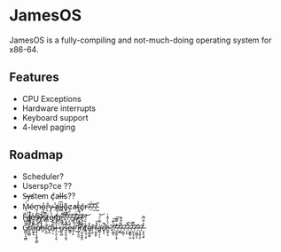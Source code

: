 # JamesOS

JamesOS is a fully-compiling and not-much-doing operating system for x86-64.

## Features

- CPU Exceptions
- Hardware interrupts
- Keyboard support
- 4-level paging

## Roadmap

- Scheduler?
- Usersp?ce ??
- S̶y̵s̸te̵m ç̸͑al̶l̶s??
- M̷̍ͅé̴m̵o̴̢̒r̷͉̐y̴ ̶̤̾a̸l̵̻̏l̷̢̀o̴̥͊c̷̓a̵ṱ̴̾ȯ̸͈r̶?̴̤̈́?̴̮͂?̴̺̅
- F̴̨̃i̷̳̫̼͐l̴̻̘̦̓e̸͕̮̾͜s̶͈̓͑̽y̴̫̕s̷̟̍̚ẗ̷̞e̵̮̔̇m̷̭̠̾͒̀ ̷̨̞͌͘͜?̸͙̰̈́͛̈͜?̵̝̤͑̈́?̶͇̂?̵̢̛̰͒̈?̶̝̥̇̀̄͜?̴̼̎
- Ǧ̸̲̺͕͉̼̻̋r̸̙̪̻̈́͒͋͊̇̽à̶͖̞̱̃́p̸̠͙̼͓͉͇̆͒̈́͊̉͝h̶̡̽͋͒̀̽͠ḯ̴̯̯̓̂̽͆̕ć̸̖̲̕a̴̠͕͋̃̽̓l̶̗̹̭̣̩̬̏̾̽̏̽ ̶̫̈́̿̉͠͝͝u̷͍̬̺͗͋̾̍͘s̶̡̯̮͔̫͔̀e̴̳̦̓r̵̘͎̠̍͋̆͝ ̷̛̈̂̕͜͝i̵̺̹͈̮̊́̿ņ̸̼̩̱͖̯̽̐͗̍̄͝t̸̥̫̜͔̙͗͛̈́̋͝ȩ̸͖̼̬̄̊ŕ̵̩̬f̶̣̬̭̙̽̄a̶̛͇̦͎͗̿͑̈́͝ͅċ̸̢͎̃̚͘ë̷͚̩͙́̀̍̋̽̍?̸̜̻̇̔͊͠ͅ?̵̛̭̱̯̠̖̥̾̿͊̕͠?̶̼̳̒̓?̴͙̺́͛͋̎ͅ?̴͎͙̈̚?̴̫̭̳̹͈̉͘͠?̴̤̱̗͔̼̦͂͌?̶̩̪̻͎̦̒?̵̨̞̬̦̬́?̶̮̝͉̮̙̓̾͋͆̄